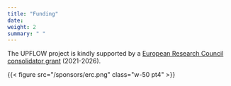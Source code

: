 ```yaml
---
title: "Funding"
date: 
weight: 2
summary: " "
---
```


The UPFLOW project is kindly supported by a [European Research Council consolidator grant](https://cordis.europa.eu/project/id/101001601) (2021-2026).  

{{< figure src="/sponsors/erc.png" class="w-50 pt4" >}}
